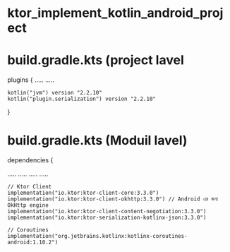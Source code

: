 # ktor_implement_kotlin_android_project

# build.gradle.kts (project lavel 
plugins {
  .....
  .....

  
    kotlin("jvm") version "2.2.10"
    kotlin("plugin.serialization") version "2.2.10"
}

# build.gradle.kts (Moduil lavel)
dependencies {

   .....
   .....
   .....
   .....

   
    // Ktor Client
    implementation("io.ktor:ktor-client-core:3.3.0")
    implementation("io.ktor:ktor-client-okhttp:3.3.0") // Android এর জন্য OkHttp engine
    implementation("io.ktor:ktor-client-content-negotiation:3.3.0")
    implementation("io.ktor:ktor-serialization-kotlinx-json:3.3.0")

    // Coroutines
    implementation("org.jetbrains.kotlinx:kotlinx-coroutines-android:1.10.2")
